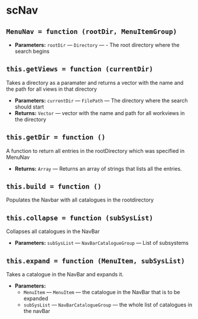 scNav
===

## `MenuNav = function (rootDir, MenuItemGroup)`

 * **Parameters:** `rootDir` — `Directory` — - The root directory where the search begins

     <p>

## `this.getViews = function (currentDir)`

Takes a directory as a paramater and returns a vector with the name and the path for all views in that directory

 * **Parameters:** `currentDir` — `FilePath` — The directory where the search should start
 * **Returns:** `Vector` — vector with the name and path for all workviews in the directory

## `this.getDir = function ()`

A function to return all entries in the rootDirectory which was specified in MenuNav

 * **Returns:** `Array` — Returns an array of strings that lists all the entries.

## `this.build = function ()`

Populates the Navbar with all catalogues in the rootdirectory

## `this.collapse = function (subSysList)`

Collapses all catalogues in the NavBar

 * **Parameters:** `subSysList` — `NavBarCatalogueGroup` — List of subsystems

## `this.expand = function (MenuItem, subSysList)`

Takes a catalogue in the NavBar and expands it.

 * **Parameters:**
   * `MenuItem` — `MenuItem` — the catalogue in the NavBar that is to be expanded
   * `subSysList` — `NavBarCatalogueGroup` — the whole list of catalogues in the navBar